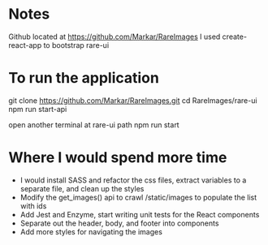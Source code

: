# Notes
Github located at https://github.com/Markar/RareImages
I used create-react-app to bootstrap rare-ui

# To run the application
git clone https://github.com/Markar/RareImages.git
cd RareImages/rare-ui
npm run start-api 

open another terminal at rare-ui path
npm run start

# Where I would spend more time
- I would install SASS and refactor the css files, extract variables to a separate file, and clean up the styles
- Modify the get_images() api to crawl /static/images to populate the list with ids
- Add Jest and Enzyme, start writing unit tests for the React components
- Separate out the header, body, and footer into components
- Add more styles for navigating the images

